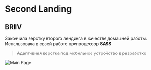 # Second Landing

## BRIIV

Закончила верстку второго лендинга в качестве домашней работы.
Использовала в своей работе препроцессор **SASS**

> Адаптивная верстка под мобильное устройство в разработке

![Main Page](./assets/MainPage.png)
